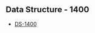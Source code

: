 ## Data Structure - 1400

- [DS-1400](https://codeforces.com/problemset?tags=data%20structures,1400-1400)
